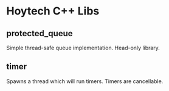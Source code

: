 # Hoytech C++ Libs

## protected_queue

Simple thread-safe queue implementation. Head-only library.

## timer

Spawns a thread which will run timers. Timers are cancellable.
